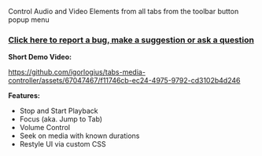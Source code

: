 Control Audio and Video Elements from all tabs from the toolbar button popup menu

### [Click here to report a bug, make a suggestion or ask a question](https://github.com/igorlogius/igorlogius/issues/new/choose)

<b>Short Demo Video:</b>

https://github.com/igorlogius/tabs-media-controller/assets/67047467/f11746cb-ec24-4975-9792-cd3102b4d246

<b>Features:</b>
<ul>
  <li>Stop and Start Playback</li>
  <li>Focus (aka. Jump to Tab)</li>
  <li>Volume Control</li>
  <li>Seek on media with known durations</li>
  <li>Restyle UI via custom CSS</li>
</ul>
